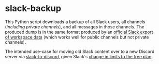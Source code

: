 # slack-backup

This Python script downloads a backup of all Slack users, all channels
(*including private channels*), and all messages in those channels.
The produced dump is in the same format produced by an
[official Slack export of workspace data](https://slack.com/help/articles/201658943-Export-your-workspace-data)
(which works well for public channels but not private channels).

The intended use-case for moving old Slack content over to a new
Discord server via
[slack-to-discord](https://github.com/pR0Ps/slack-to-discord),
given Slack's
[change in limits to the free plan](https://slack.com/help/articles/7050776459923-Pricing-changes-for-the-Pro-plan-and-updates-to-the-Free-plan).
